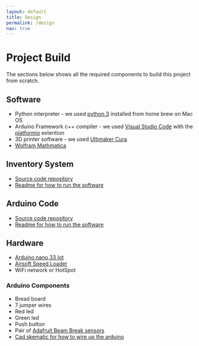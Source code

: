 ```yaml
---
layout: default
title: Design
permalink: /design
nav: true
---
```

# Project Build
The sections below shows all the required components to build this project from scratch.
## Software
* Python interpreter - we used [python 3](https://www.python.org/downloads/) installed from home brew on Mac OS
* Arduino Framework c++ compiler - we used [Visual Studio Code](https://code.visualstudio.com/) with the [platformio](https://platformio.org/platformio-ide) extention
* 3D printer software - we used [Ultimaker Cura](https://ultimaker.com/software/ultimaker-cura)
* [Wolfram Mathmatica](https://www.wolfram.com/mathematica/)
## Inventory System
* [Source code repository](https://github.com/bradenl5/censeo/blob/main/main-inventory-system/main_inventory_system/main.py)
* [Readme for how to run the software](https://github.com/bradenl5/censeo/blob/main/main-inventory-system/README.md)
## Arduino Code
* [Source code repository](https://github.com/bradenl5/censeo/blob/main/devices/pill-dispenser/src/main.cpp)
* [Readme for how to run the software](https://github.com/bradenl5/censeo/blob/main/devices/pill-dispenser/README.md)
## Hardware
* [Arduino nano 33 Iot](https://store-usa.arduino.cc/products/arduino-nano-33-iot)
* [Airsoft Speed Loader](https://www.amazon.com/MetalTac-Airsoft-Speed-Loader-Pellet/dp/B07XQK3KR7/ref=sr_1_5?crid=2AIF9E5UYSY8B&keywords=airsoft+speed+loader&qid=1675406078&sprefix=airsoft+speed%2Caps%2C245&sr=8-5)
* WiFi network or HotSpot
### Arduino Components
* Bread board
* 7 jumper wires
* Red led
* Green led
* Push button
* Pair of [Adafruit Beam Break sensors](https://www.amazon.com/Adafruit-Accessories-Break-Beam-Sensor/dp/B01BU6YBWU/ref=sr_1_1?crid=1BQOYZA1HRQDP&keywords=Adafruit+break+beam+sensors&qid=1675406111&sprefix=adafruit+break+beam+sensor%2Caps%2C234&sr=8-1)
* [Cad skematic for how to wire up the arduino](/images/Pill%20dispenser%20skematic.png)
